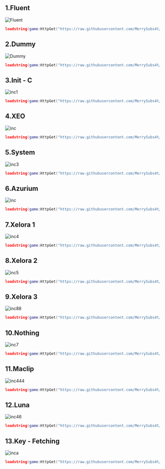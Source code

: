 ## 1.Fluent

![Fluent](https://cdn.discordapp.com/attachments/1221930856394919937/1330889516525031507/image.png?ex=678f9ef3&is=678e4d73&hm=eaa3011f1baa866fe688c67b253b7a212149e4434d767ae2293bc9d875238d42&)

```lua
loadstring(game:HttpGet("https://raw.githubusercontent.com/MerrySubs4t/Softwork/refs/heads/main/UI/Fluent/Example.lua"))()
```

## 2.Dummy

![Dummy](https://cdn.discordapp.com/attachments/1221930856394919937/1330889871317012521/image.png?ex=678f9f48&is=678e4dc8&hm=5b89a0fc1583ba4ee60609cd9244f2735bb10ae4968eb9059e96ece0b5409bd3&)

```lua
loadstring(game:HttpGet("https://raw.githubusercontent.com/MerrySubs4t/Softwork/refs/heads/main/UI/Dummy/Example.lua"))()
```

## 3.Init - C

![inc1](https://cdn.discordapp.com/attachments/1221930856394919937/1330890695283572797/image.png?ex=679c264c&is=679ad4cc&hm=0f63ab363dcaaf78bb89ff75fe3dc4572ab22cefeffbeb7dfcee231810f11ac0&)

```lua
loadstring(game:HttpGet("https://raw.githubusercontent.com/MerrySubs4t/Softwork/refs/heads/main/UI/Init-C/Module.lua"))()
```

## 4.XEO

![inc](https://cdn.discordapp.com/attachments/1221930856394919937/1330894037812772956/image.png?ex=678fa329&is=678e51a9&hm=ad6bdaecac32e7440249c568c34424a3efb0346a0d9ea88bd4917b0e38ca9075&)

```lua
loadstring(game:HttpGet("https://raw.githubusercontent.com/MerrySubs4t/Softwork/refs/heads/main/UI/Xeo/Example.lua"))()
```

## 5.System

![inc3](https://cdn.discordapp.com/attachments/1221930856394919937/1330895448797478944/image.png?ex=678fa479&is=678e52f9&hm=c645483e24393f3ab92275666e223fb2736051ed8a07d8727d9bc77f0a6b1398&)

```lua
loadstring(game:HttpGet("https://raw.githubusercontent.com/MerrySubs4t/Softwork/refs/heads/main/UI/System/Example.lua"))()
```

## 6.Azurium

![inc](https://cdn.discordapp.com/attachments/1221930856394919937/1330897083871395860/image.png?ex=678fa5ff&is=678e547f&hm=c389fb16f33864d0e27b52492a7c1461a20262ebea49c00862e5959267a2d7c8&)

```lua
loadstring(game:HttpGet("https://raw.githubusercontent.com/MerrySubs4t/Softwork/refs/heads/main/UI/Azurium/Example.lua"))()
```

## 7.Xelora 1

![inc4](https://cdn.discordapp.com/attachments/1221930856394919937/1330898221362315365/image.png?ex=679c2d4e&is=679adbce&hm=e2b0e491d2107fa31384f663bb30f186e96f15431d712701f4f6165ef386c521&)

```lua
loadstring(game:HttpGet("https://raw.githubusercontent.com/MerrySubs4t/Softwork/refs/heads/main/UI/Xelora/Example.lua"))()
```

## 8.Xelora 2

![inc5](https://cdn.discordapp.com/attachments/1221930856394919937/1330899739696300114/image.png?ex=678fa878&is=678e56f8&hm=04b7dddaa097cfff0244254ce382c6855e5369b422696fe04037f897730965f6&)

```lua
loadstring(game:HttpGet("https://raw.githubusercontent.com/MerrySubs4t/Softwork/refs/heads/main/UI/Xelora-2/Example.lua"))()
```

## 9.Xelora 3

![inc88](https://cdn.discordapp.com/attachments/1221930856394919937/1330899951361720490/image.png?ex=678fa8ab&is=678e572b&hm=70a732c46c0826b4bf710044ffe2fea595bc81f4b7aa3da58733564522d47b84&)

```lua
loadstring(game:HttpGet("https://raw.githubusercontent.com/MerrySubs4t/Softwork/refs/heads/main/UI/Xelora-3/Example.lua"))()
```

## 10.Nothing

![inc7](https://cdn.discordapp.com/attachments/1221930856394919937/1330901068296622202/image.png?ex=679b8735&is=679a35b5&hm=e4dd5a7ea963f6ef5a7114f310d1e0c09af19dbf0ae15f499a5681132b7f8899&)

```lua
loadstring(game:HttpGet("https://raw.githubusercontent.com/MerrySubs4t/Softwork/refs/heads/main/UI/Nothing/Example.lua"))()
```

## 11.Maclip

![inc444](https://cdn.discordapp.com/attachments/1221930856394919937/1330907133570715659/image.png?ex=678faf5b&is=678e5ddb&hm=67a90d6975838f034b131941082de9b6ea1b058550556befc37e772c4e4ba5bf&)

```lua
loadstring(game:HttpGet("https://raw.githubusercontent.com/MerrySubs4t/Softwork/refs/heads/main/UI/Maclip/Example.lua"))()
```

## 12.Luna

![inc46](https://cdn.discordapp.com/attachments/1221930856394919937/1334220321070387312/image.png?ex=679bbd01&is=679a6b81&hm=07e38465c04190f443ec97cbbfbe52720fa9c2eb1d2a66c0b188838f1e362ab3&)

```lua
loadstring(game:HttpGet("https://raw.githubusercontent.com/MerrySubs4t/Softwork/refs/heads/main/UI/Luna/Example.lua"))()
```

## 13.Key - Fetching

![inca](https://cdn.discordapp.com/attachments/1221930856394919937/1334445514288009247/image.png?ex=679c8ebb&is=679b3d3b&hm=8ff33540baf6224aee905a624c34aa62b4c2e12dd9488d86e5266dd7d30769cc&)

```lua
loadstring(game:HttpGet("https://raw.githubusercontent.com/MerrySubs4t/Softwork/refs/heads/main/UI/Luna/Example.lua"))()
```
